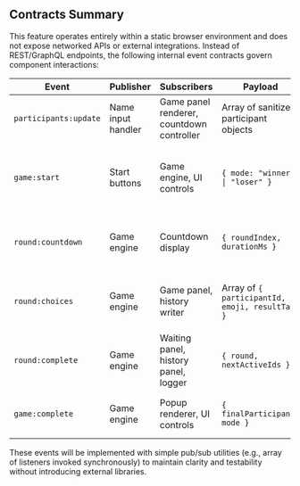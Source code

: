 ## Contracts Summary

This feature operates entirely within a static browser environment and does not expose networked APIs or external integrations. Instead of REST/GraphQL endpoints, the following internal event contracts govern component interactions:

| Event | Publisher | Subscribers | Payload | Notes |
|-------|-----------|-------------|---------|-------|
| `participants:update` | Name input handler | Game panel renderer, countdown controller | Array of sanitized participant objects | Fired on every input change; keeps radial layout in sync. |
| `game:start` | Start buttons | Game engine, UI controls | `{ mode: "winner" \| "loser" }` | Disables input, initializes `GameState`, resets history/waiting panels. |
| `round:countdown` | Game engine | Countdown display | `{ roundIndex, durationMs }` | Triggers countdown overlay and Korean console logs. |
| `round:choices` | Game engine | Game panel, history writer | Array of `{ participantId, emoji, resultTag }` | Broadcast once per round after countdown completes. |
| `round:complete` | Game engine | Waiting panel, history panel, logger | `{ round, nextActiveIds }` | Handles 3s dwell, updates panels based on mode. |
| `game:complete` | Game engine | Popup renderer, UI controls | `{ finalParticipant, mode }` | Displays final popup and unlocks reset affordance. |

These events will be implemented with simple pub/sub utilities (e.g., array of listeners invoked synchronously) to maintain clarity and testability without introducing external libraries.
